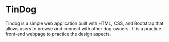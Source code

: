 # TinDog
Tindog is a simple web application built with HTML, CSS, and Bootstrap that allows users to browse and connect with other dog owners . It is a practice front-end webpage to practice the design aspects. 
